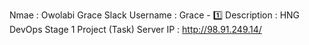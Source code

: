 Nmae : Owolabi Grace
Slack Username : Grace - 1️⃣
Description : HNG DevOps Stage 1 Project (Task)
Server IP : http://98.91.249.14/
